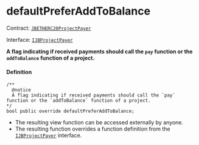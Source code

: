 # defaultPreferAddToBalance

Contract: [`JBETHERC20ProjectPayer`](/docs/dev/v2/contracts/or-utilities/jbetherc20projectpayer/README.md)

Interface: [`IJBProjectPayer`](/docs/dev/v2/interfaces/ijbprojectpayer.md)

**A flag indicating if received payments should call the `pay` function or the `addToBalance` function of a project.**

#### Definition

```
/**
  @notice
  A flag indicating if received payments should call the `pay` function or the `addToBalance` function of a project.
*/
bool public override defaultPreferAddToBalance;
```

* The resulting view function can be accessed externally by anyone.
* The resulting function overrides a function definition from the [`IJBProjectPayer`](/docs/dev/v2/interfaces/ijbprojectpayer.md) interface.
